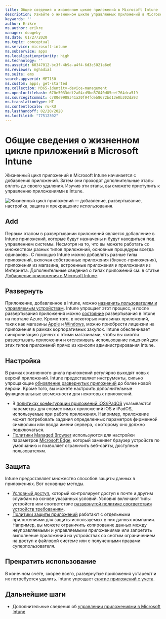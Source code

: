 ```yaml
---
title: Общие сведения о жизненном цикле приложений в Microsoft Intune
description: Узнайте о жизненном цикле управляемых приложений в Microsoft Intune. Жизненный цикл приложения включает в себя добавление, развертывание, настройку, защиту и снятия с учета.
keywords: ''
author: Erikre
ms.author: erikre
manager: dougeby
ms.date: 01/27/2020
ms.topic: conceptual
ms.service: microsoft-intune
ms.subservice: apps
ms.localizationpriority: high
ms.technology: ''
ms.assetid: 60347012-bc3f-4b9a-a4f4-6d3c5021a6e6
ms.reviewer: mghadial
ms.suite: ems
search.appverid: MET150
ms.custom: apps; get-started
ms.collection: M365-identity-device-management
ms.openlocfilehash: 670e5033ddf2a04cd5bd87040d85eef764dca519
ms.sourcegitcommit: c780e9988341a20f94fdeb8672bd13e0b302da93
ms.translationtype: HT
ms.contentlocale: ru-RU
ms.lasthandoff: 02/20/2020
ms.locfileid: "77512302"
---
```

# <a name="overview-of-the-app-lifecycle-in-microsoft-intune"></a>Общие сведения о жизненном цикле приложений в Microsoft Intune

Жизненный цикл приложений в Microsoft Intune начинается с добавления приложений. Затем они проходят дополнительные этапы вплоть до своего удаления. Изучив эти этапы, вы сможете приступить к управлению приложениями в Intune.

![Жизненный цикл приложений — добавление, развертывание, настройка, защита и прекращение использования.](./media/app-lifecycle/app-lifecycle.png "Жизненный цикл приложений Intune")

## <a name="add"></a>Add

Первым этапом в развертывании приложений является добавление в Intune приложений, которые будут назначены и будут находиться под управлением системы. Несмотря на то, что вы можете работать со множеством разных типов приложений, основные процедуры всегда одинаковы. С помощью Intune можно добавлять разные типы приложений, включая собственные приложения (бизнес-приложения), приложения из магазина, встроенные приложения и приложения из Интернета. Дополнительные сведения о типах приложений см. в статье [Добавление приложения в Microsoft Intune](apps-add.md).

## <a name="deploy"></a>Развернуть

Приложение, добавленное в Intune, можно [назначить пользователям и управляемым устройствам](apps-deploy.md). Intune упрощает этот процесс, и после развертывания приложения можно [состояние](apps-monitor.md) развертывания в Intune на портале Azure. Кроме того, в некоторых магазинах приложений, таких как магазины [Apple](vpp-apps-ios.md) и [Windows](windows-store-for-business.md), можно приобрести лицензии на приложения в рамках корпоративных закупок. Intune обеспечивает синхронизацию данных с этими магазинами, чтобы вы смогли развертывать приложения и отслеживать использование лицензий для этих типов приложений прямо из консоли администрирования Intune.

## <a name="configure"></a>Настройка

В рамках жизненного цикла приложений регулярно выходят новых версий приложений. Intune предоставляет инструменты, сильно упрощающие [обновление развернутых приложений](apps-add.md) до более новой версии. Кроме того, вы можете настроить дополнительные функциональные возможности для некоторых приложений.

- В [политиках конфигурации приложений iOS/iPadOS](app-configuration-policies-use-ios.md) указываются параметры для совместимых приложений iOS и iPadOS, используемые при работе приложения. Например, приложение может потребовать задания определенных параметров фирменной символики или ввода имени сервера, к которому оно должно подключаться.
- [Политики Managed Browser](app-configuration-managed-browser.md) используются для настройки параметров [Microsoft Edge](~/apps/apps-supported-intune-apps.md#microsoft-apps), который заменяет браузер устройств по умолчанию и позволяет ограничить веб-сайты, доступные пользователям.

## <a name="protect"></a>Защита

Intune предоставляет множество способов защиты данных в приложениях. Вот основные методы.

- [Условный доступ](../protect/conditional-access.md), который контролирует доступ к почте и другим службам на основе указанных условий. Условия включают типы устройств или соответствие [развернутой политике соответствия устройств требованиям](../protect/device-compliance-get-started.md).
- [Политики защиты приложений](app-protection-policy.md) работают с отдельными приложениями для защиты используемых в них данных компании. Например, вы можете ограничить копирование данных между неуправляемыми и управляемыми приложениями или запретить выполнение приложений на устройствах со снятым ограничением на доступ к файловой системе или с полученными правами суперпользователя.

## <a name="retire"></a>Прекратить использование

В конечном счете, скорее всего, развернутые приложения устареют и их потребуется удалить. Intune упрощает [снятие приложений с учета](../remote-actions/device-management.md).

## <a name="next-steps"></a>Дальнейшие шаги

- Дополнительные сведения об [управлении приложениями в Microsoft Intune](app-management.md)

